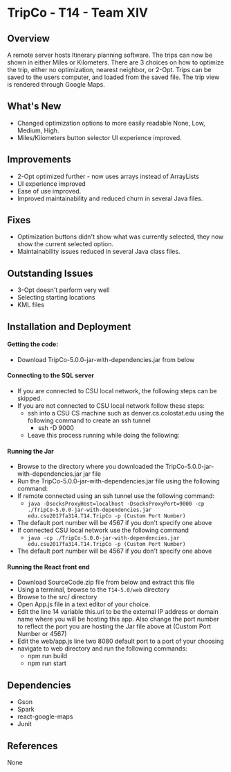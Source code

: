 # TripCo - T14 - Team XIV

## Overview
A remote server hosts Itinerary planning software.  The trips can now be shown in either Miles or Kilometers.  There are 3 choices on how to optimize the trip, either no optimization, nearest neighbor, or 2-Opt.  Trips can be saved to the users computer, and loaded from the saved file.  The trip view is rendered through Google Maps.

## What's New
* Changed optimization options to more easily readable None, Low, Medium, High.
* Miles/Kilometers button selector UI experience improved.

## Improvements
* 2-Opt optimized further - now uses arrays instead of ArrayLists
* UI experience improved
* Ease of use improved.
* Improved maintainability and reduced churn in several Java files.

## Fixes
* Optimization buttons didn't show what was currently selected, they now show the current selected option.
* Maintainability issues reduced in several Java class files.

## Outstanding Issues
* 3-Opt doesn't perform very well
* Selecting starting locations 
* KML files

## Installation and Deployment
#### Getting the code:
* Download TripCo-5.0.0-jar-with-dependencies.jar from below

#### Connecting to the SQL server
* If you are connected to CSU local network, the following steps can be skipped.
* If you are not connected to CSU local network follow these steps:
  * ssh into a CSU CS machine such as denver.cs.colostat.edu using the following command to create an ssh tunnel
    * ssh -D 9000
  * Leave this process running while doing the following:

#### Running the Jar
  * Browse to the directory where you downloaded the TripCo-5.0.0-jar-with-dependencies.jar jar file
  * Run the TripCo-5.0.0-jar-with-dependencies.jar file using the following command: 
  * If remote connected using an ssh tunnel use the following command:
    * ```java -DsocksProxyHost=localhost -DsocksProxyPort=9000 -cp ./TripCo-5.0.0-jar-with-dependencies.jar edu.csu2017fa314.T14.TripCo -p (Custom Port Number)```
  * The default port number will be 4567 if you don't specify one above
  * If connected CSU local network use the following command
    * ```java -cp ./TripCo-5.0.0-jar-with-dependencies.jar edu.csu2017fa314.T14.TripCo -p (Custom Port Number)```
  * The default port number will be 4567 if you don't specify one above


#### Running the React front end
* Download SourceCode.zip file from below and extract this file
* Using a terminal, browse to the `T14-5.0/web` directory
* Browse to the src/ directory
* Open App.js file in a text editor of your choice.
* Edit the line 14 variable this.url to be the external IP address or domain name where you will be hosting this app. Also change the port number to reflect the port you are hosting the Jar file above at (Custom Port Number or 4567)
* Edit the web/app.js line two 8080 default port to a port of your choosing
* navigate to web directory and run the following commands:
  * npm run build
  * npm run start

## Dependencies
* Gson
* Spark
* react-google-maps
* Junit

## References
None
